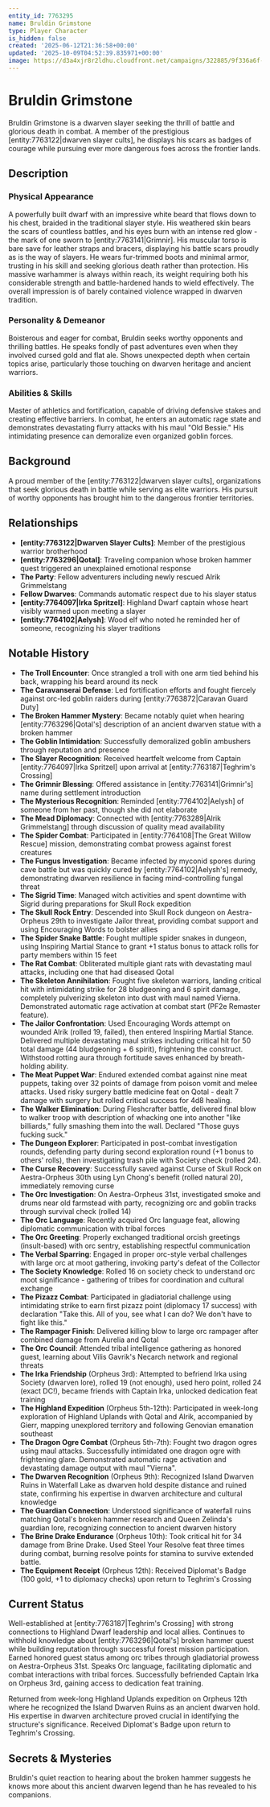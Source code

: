 ```yaml
---
entity_id: 7763295
name: Bruldin Grimstone
type: Player Character
is_hidden: false
created: '2025-06-12T21:36:58+00:00'
updated: '2025-10-09T04:52:39.835971+00:00'
image: https://d3a4xjr8r2ldhu.cloudfront.net/campaigns/322885/9f336a6f-a267-4620-bbe6-2c21abbbb323.jpg
---
```


# Bruldin Grimstone

Bruldin Grimstone is a dwarven slayer seeking the thrill of battle and glorious death in combat. A member of the prestigious [entity:7763122|dwarven slayer cults], he displays his scars as badges of courage while pursuing ever more dangerous foes across the frontier lands.

## Description

### Physical Appearance

A powerfully built dwarf with an impressive white beard that flows down to his chest, braided in the traditional slayer style. His weathered skin bears the scars of countless battles, and his eyes burn with an intense red glow - the mark of one sworn to [entity:7763141|Grimnir]. His muscular torso is bare save for leather straps and bracers, displaying his battle scars proudly as is the way of slayers. He wears fur-trimmed boots and minimal armor, trusting in his skill and seeking glorious death rather than protection. His massive warhammer is always within reach, its weight requiring both his considerable strength and battle-hardened hands to wield effectively. The overall impression is of barely contained violence wrapped in dwarven tradition.

### Personality & Demeanor

Boisterous and eager for combat, Bruldin seeks worthy opponents and thrilling battles. He speaks fondly of past adventures even when they involved cursed gold and flat ale. Shows unexpected depth when certain topics arise, particularly those touching on dwarven heritage and ancient warriors.

### Abilities & Skills

Master of athletics and fortification, capable of driving defensive stakes and creating effective barriers. In combat, he enters an automatic rage state and demonstrates devastating flurry attacks with his maul "Old Bessie." His intimidating presence can demoralize even organized goblin forces.

## Background

A proud member of the [entity:7763122|dwarven slayer cults], organizations that seek glorious death in battle while serving as elite warriors. His pursuit of worthy opponents has brought him to the dangerous frontier territories.

## Relationships

- **[entity:7763122|Dwarven Slayer Cults]**: Member of the prestigious warrior brotherhood
- **[entity:7763296|Qotal]**: Traveling companion whose broken hammer quest triggered an unexplained emotional response
- **The Party**: Fellow adventurers including newly rescued Alrik Grimmelstang
- **Fellow Dwarves**: Commands automatic respect due to his slayer status
- **[entity:7764097|Irka Spritzel]**: Highland Dwarf captain whose heart visibly warmed upon meeting a slayer
- **[entity:7764102|Aelysh]**: Wood elf who noted he reminded her of someone, recognizing his slayer traditions

## Notable History

- **The Troll Encounter**: Once strangled a troll with one arm tied behind his back, wrapping his beard around its neck
- **The Caravanserai Defense**: Led fortification efforts and fought fiercely against orc-led goblin raiders during [entity:7763872|Caravan Guard Duty]
- **The Broken Hammer Mystery**: Became notably quiet when hearing [entity:7763296|Qotal's] description of an ancient dwarven statue with a broken hammer
- **The Goblin Intimidation**: Successfully demoralized goblin ambushers through reputation and presence
- **The Slayer Recognition**: Received heartfelt welcome from Captain [entity:7764097|Irka Spritzel] upon arrival at [entity:7763187|Teghrim's Crossing]
- **The Grimnir Blessing**: Offered assistance in [entity:7763141|Grimnir's] name during settlement introduction
- **The Mysterious Recognition**: Reminded [entity:7764102|Aelysh] of someone from her past, though she did not elaborate
- **The Mead Diplomacy**: Connected with [entity:7763289|Alrik Grimmelstang] through discussion of quality mead availability
- **The Spider Combat**: Participated in [entity:7764108|The Great Willow Rescue] mission, demonstrating combat prowess against forest creatures
- **The Fungus Investigation**: Became infected by myconid spores during cave battle but was quickly cured by [entity:7764102|Aelysh's] remedy, demonstrating dwarven resilience in facing mind-controlling fungal threat
- **The Sigrid Time**: Managed witch activities and spent downtime with Sigrid during preparations for Skull Rock expedition
- **The Skull Rock Entry**: Descended into Skull Rock dungeon on Aestra-Orpheus 29th to investigate Jailor threat, providing combat support and using Encouraging Words to bolster allies
- **The Spider Snake Battle**: Fought multiple spider snakes in dungeon, using Inspiring Martial Stance to grant +1 status bonus to attack rolls for party members within 15 feet
- **The Rat Combat**: Obliterated multiple giant rats with devastating maul attacks, including one that had diseased Qotal
- **The Skeleton Annihilation**: Fought five skeleton warriors, landing critical hit with intimidating strike for 28 bludgeoning and 6 spirit damage, completely pulverizing skeleton into dust with maul named Vierna. Demonstrated automatic rage activation at combat start (PF2e Remaster feature).
- **The Jailor Confrontation**: Used Encouraging Words attempt on wounded Alrik (rolled 19, failed), then entered Inspiring Martial Stance. Delivered multiple devastating maul strikes including critical hit for 50 total damage (44 bludgeoning + 6 spirit), frightening the construct. Withstood rotting aura through fortitude saves enhanced by breath-holding ability.
- **The Meat Puppet War**: Endured extended combat against nine meat puppets, taking over 32 points of damage from poison vomit and melee attacks. Used risky surgery battle medicine feat on Qotal - dealt 7 damage with surgery but rolled critical success for 4d8 healing.
- **The Walker Elimination**: During Fleshcrafter battle, delivered final blow to walker troop with description of whacking one into another "like billiards," fully smashing them into the wall. Declared "Those guys fucking suck."
- **The Dungeon Explorer**: Participated in post-combat investigation rounds, defending party during second exploration round (+1 bonus to others' rolls), then investigating trash pile with Society check (rolled 24).
- **The Curse Recovery**: Successfully saved against Curse of Skull Rock on Aestra-Orpheus 30th using Lyn Chong's benefit (rolled natural 20), immediately removing curse
- **The Orc Investigation**: On Aestra-Orpheus 31st, investigated smoke and drums near old farmstead with party, recognizing orc and goblin tracks through survival check (rolled 14)
- **The Orc Language**: Recently acquired Orc language feat, allowing diplomatic communication with tribal forces
- **The Orc Greeting**: Properly exchanged traditional orcish greetings (insult-based) with orc sentry, establishing respectful communication
- **The Verbal Sparring**: Engaged in proper orc-style verbal challenges with large orc at moot gathering, invoking party's defeat of the Collector
- **The Society Knowledge**: Rolled 16 on society check to understand orc moot significance - gathering of tribes for coordination and cultural exchange
- **The Pizazz Combat**: Participated in gladiatorial challenge using intimidating strike to earn first pizazz point (diplomacy 17 success) with declaration "Take this. All of you, see what I can do? We don't have to fight like this."
- **The Rampager Finish**: Delivered killing blow to large orc rampager after combined damage from Aurelia and Qotal
- **The Orc Council**: Attended tribal intelligence gathering as honored guest, learning about Vilis Gavrik's Necarch network and regional threats
- **The Irka Friendship** (Orpheus 3rd): Attempted to befriend Irka using Society (dwarven lore), rolled 19 (not enough), used hero point, rolled 24 (exact DC!), became friends with Captain Irka, unlocked dedication feat training
- **The Highland Expedition** (Orpheus 5th-12th): Participated in week-long exploration of Highland Uplands with Qotal and Alrik, accompanied by Gierr, mapping unexplored territory and following Genovian emanation southeast
- **The Dragon Ogre Combat** (Orpheus 5th-7th): Fought two dragon ogres using maul attacks. Successfully intimidated one dragon ogre with frightening glare. Demonstrated automatic rage activation and devastating damage output with maul "Vierna".
- **The Dwarven Recognition** (Orpheus 9th): Recognized Island Dwarven Ruins in Waterfall Lake as dwarven hold despite distance and ruined state, confirming his expertise in dwarven architecture and cultural knowledge
- **The Guardian Connection**: Understood significance of waterfall ruins matching Qotal's broken hammer research and Queen Zelinda's guardian lore, recognizing connection to ancient dwarven history
- **The Brine Drake Endurance** (Orpheus 10th): Took critical hit for 34 damage from Brine Drake. Used Steel Your Resolve feat three times during combat, burning resolve points for stamina to survive extended battle.
- **The Equipment Receipt** (Orpheus 12th): Received Diplomat's Badge (100 gold, +1 to diplomacy checks) upon return to Teghrim's Crossing

## Current Status

Well-established at [entity:7763187|Teghrim's Crossing] with strong connections to Highland Dwarf leadership and local allies. Continues to withhold knowledge about [entity:7763296|Qotal's] broken hammer quest while building reputation through successful forest mission participation. Earned honored guest status among orc tribes through gladiatorial prowess on Aestra-Orpheus 31st. Speaks Orc language, facilitating diplomatic and combat interactions with tribal forces. Successfully befriended Captain Irka on Orpheus 3rd, gaining access to dedication feat training.

Returned from week-long Highland Uplands expedition on Orpheus 12th where he recognized the Island Dwarven Ruins as an ancient dwarven hold. His expertise in dwarven architecture proved crucial in identifying the structure's significance. Received Diplomat's Badge upon return to Teghrim's Crossing.

## Secrets & Mysteries

Bruldin's quiet reaction to hearing about the broken hammer suggests he knows more about this ancient dwarven legend than he has revealed to his companions.